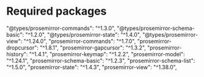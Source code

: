 # Required packages

"@types/prosemirror-commands": "^1.3.0",
"@types/prosemirror-schema-basic": "^1.2.0",
"@types/prosemirror-state": "^1.4.0",
"@types/prosemirror-view": "^1.24.0",
"prosemirror-commands": "^1.7.0",
"prosemirror-dropcursor": "^1.8.1",
"prosemirror-gapcursor": "^1.3.2",
"prosemirror-history": "^1.4.1",
"prosemirror-keymap": "^1.2.2",
"prosemirror-model": "^1.24.1",
"prosemirror-schema-basic": "^1.2.3",
"prosemirror-schema-list": "^1.5.0",
"prosemirror-state": "^1.4.3",
"prosemirror-view": "^1.38.0",
